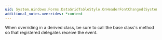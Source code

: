 ```yaml
---
uid: System.Windows.Forms.DataGridTableStyle.OnHeaderFontChanged(System.EventArgs)
additional_notes.overrides: *content
---
```


<p>When overriding <xref href="System.Windows.Forms.DataGridTableStyle.OnHeaderFontChanged(System.EventArgs)"></xref> in a derived class, be sure to call the base class's <xref href="System.Windows.Forms.DataGridTableStyle.OnHeaderFontChanged(System.EventArgs)"></xref> method so that registered delegates receive the event.</p>


